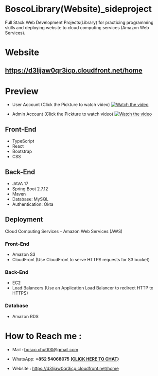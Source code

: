 
# BoscoLibrary(Website)_sideproject
Full Stack Web Development Projects(Library) for practicing programming skills and deploying website to cloud computing services (Amazon Web Services).


# Website
## https://d3lijaw0qr3icp.cloudfront.net/home

# Preview
* User Account (Click the Pickture to watch video)
[![Watch the video](https://upload.cc/i1/2023/08/23/c0HVUl.png)](https://www.youtube.com/watch?v=-Rx0ubryeuo&ab_channel=WaikitChu)

* Admin Account (Click the Pickture to watch video)
[![Watch the video](https://upload.cc/i1/2023/08/23/c0HVUl.png)](https://www.youtube.com/watch?v=auWEBgB9E40&ab_channel=WaikitChu)






## Front-End

 * TypeScript 
 * React 
 * Bootstrap
 * CSS

## Back-End
* JAVA 17
* Spring Boot 2.7.12
* Maven
* Database: MySQL
* Authentication: Okta

## Deployment
Cloud Computing Services - Amazon Web Services (AWS)

### Front-End
* Amazon S3 
* CloudFront (Use CloudFront to serve HTTPS requests for S3 bucket)

### Back-End
* EC2
* Load Balancers (Use an Application Load Balancer to redirect HTTP to HTTPS)

### Database
* Amazon RDS








# How to Reach me :


* Mail : bosco.chu000@gmail.com 

* WhatsApp: **+852 54068075**  **[(CLICK HERE TO CHAT)](https://wa.me/85254068075)** 

* Website : https://d3lijaw0qr3icp.cloudfront.net/home
